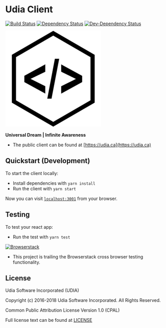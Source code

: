 # Udia Client

[![Build Status](https://travis-ci.org/udia-software/udia-client.svg?branch=master)](https://travis-ci.org/udia-software/udia-client)
[![Dependency Status](https://img.shields.io/david/udia-software/udia-client.svg)](https://david-dm.org/udia-software/udia-client)
[![Dev-Dependency Status](https://img.shields.io/david/dev/udia-software/udia-client.svg)](https://david-dm.org/udia-software/udia-client#info=devDependencies)

[![UDIA](logo.png)](https://udia.ca)

**Universal Dream | Infinite Awareness**

* The public client can be found at [https://udia.ca](https://udia.ca)

## Quickstart (Development)

To start the client locally:

  * Install dependencies with `yarn install`
  * Run the client with `yarn start`

Now you can visit [`localhost:3001`](http://localhost:3001) from your browser.

## Testing

To test your react app:

  * Run the test with `yarn test`
  
[![Browserstack](https://bstacksupport.zendesk.com/attachments/token/38rkoBZFSHEAe9MeHzCOTi1cS/?name=Logo-01.svg)](https://www.browserstack.com/)

* This project is trailing the Browserstack cross browser testing functionality.

## License

Udia Software Incorporated (UDIA)

Copyright (c) 2016-2018 Udia Software Incorporated. All Rights Reserved.

Common Public Attribution License Version 1.0 (CPAL)

Full license text can be found at [LICENSE](LICENSE)
